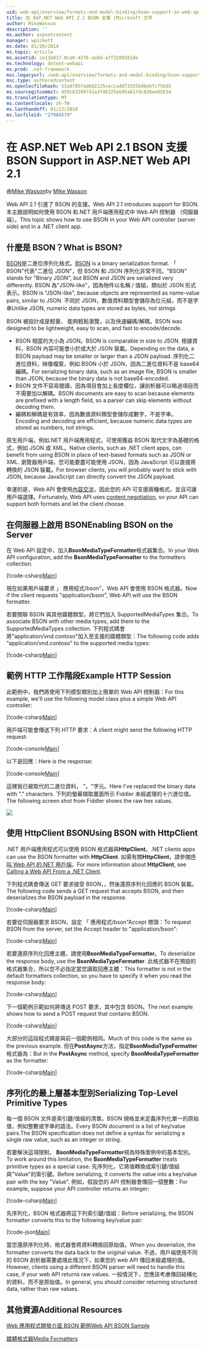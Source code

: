```yaml
---
uid: web-api/overview/formats-and-model-binding/bson-support-in-web-api-21
title: 在 ASP.NET Web API 2.1 BSON 支援 |Microsoft 文件
author: MikeWasson
description: ''
ms.author: aspnetcontent
manager: wpickett
ms.date: 01/20/2014
ms.topic: article
ms.assetid: ce11b017-0ca6-4376-aa9d-a7f3288101de
ms.technology: dotnet-webapi
ms.prod: .net-framework
msc.legacyurl: /web-api/overview/formats-and-model-binding/bson-support-in-web-api-21
msc.type: authoredcontent
ms.openlocfilehash: 53ad705fad6d2225cecca4d73355bd6ebfcf56d5
ms.sourcegitcommit: 459cb3289741a3f46325e605a617dc926ee0563d
ms.translationtype: MT
ms.contentlocale: zh-TW
ms.lasthandoff: 01/22/2018
ms.locfileid: "27984579"
---
```

<a name="bson-support-in-aspnet-web-api-21"></a><span data-ttu-id="db8b8-102">在 ASP.NET Web API 2.1 BSON 支援</span><span class="sxs-lookup"><span data-stu-id="db8b8-102">BSON Support in ASP.NET Web API 2.1</span></span>
====================
<span data-ttu-id="db8b8-103">由[Mike Wasson](https://github.com/MikeWasson)</span><span class="sxs-lookup"><span data-stu-id="db8b8-103">by [Mike Wasson](https://github.com/MikeWasson)</span></span>

<span data-ttu-id="db8b8-104">Web API 2.1 引進了 BSON 的支援。</span><span class="sxs-lookup"><span data-stu-id="db8b8-104">Web API 2.1 introduces support for BSON.</span></span> <span data-ttu-id="db8b8-105">本主題說明如何使用 BSON 和.NET 用戶端應用程式中 Web API 控制器 （伺服器端）。</span><span class="sxs-lookup"><span data-stu-id="db8b8-105">This topic shows how to use BSON in your Web API controller (server side) and in a .NET client app.</span></span>

## <a name="what-is-bson"></a><span data-ttu-id="db8b8-106">什麼是 BSON？</span><span class="sxs-lookup"><span data-stu-id="db8b8-106">What is BSON?</span></span>

<span data-ttu-id="db8b8-107">[BSON](http://bsonspec.org/)是二進位序列化格式。</span><span class="sxs-lookup"><span data-stu-id="db8b8-107">[BSON](http://bsonspec.org/) is a binary serialization format.</span></span> <span data-ttu-id="db8b8-108">「 BSON"代表"二進位 JSON"，但 BSON 和 JSON 序列化非常不同。</span><span class="sxs-lookup"><span data-stu-id="db8b8-108">"BSON" stands for "Binary JSON", but BSON and JSON are serialized very differently.</span></span> <span data-ttu-id="db8b8-109">BSON 為"JSON-like"，因為物件以名稱 / 值組，類似於 JSON 形式表示。</span><span class="sxs-lookup"><span data-stu-id="db8b8-109">BSON is "JSON-like", because objects are represented as name-value pairs, similar to JSON.</span></span> <span data-ttu-id="db8b8-110">不同於 JSON，數值資料類型會儲存為位元組，而不是字串</span><span class="sxs-lookup"><span data-stu-id="db8b8-110">Unlike JSON, numeric data types are stored as bytes, not strings</span></span>

<span data-ttu-id="db8b8-111">BSON 被設計成是輕量、 能夠輕鬆瀏覽，以及快速編碼/解碼。</span><span class="sxs-lookup"><span data-stu-id="db8b8-111">BSON was designed to be lightweight, easy to scan, and fast to encode/decode.</span></span>

- <span data-ttu-id="db8b8-112">BSON 相當的大小為 JSON。</span><span class="sxs-lookup"><span data-stu-id="db8b8-112">BSON is comparable in size to JSON.</span></span> <span data-ttu-id="db8b8-113">根據資料，BSON 內容可能會小於或大於 JSON 裝載。</span><span class="sxs-lookup"><span data-stu-id="db8b8-113">Depending on the data, a BSON payload may be smaller or larger than a JSON payload.</span></span> <span data-ttu-id="db8b8-114">序列化二進位資料，映像檔案，例如 BSON 小於 JSON，因為二進位資料不是 base64 編碼。</span><span class="sxs-lookup"><span data-stu-id="db8b8-114">For serializing binary data, such as an image file, BSON is smaller than JSON, because the binary data is not base64-encoded.</span></span>
- <span data-ttu-id="db8b8-115">BSON 文件不容易閱讀，因為項目會加上長度欄位，讓剖析器可以略過項目而不需要加以解碼。</span><span class="sxs-lookup"><span data-stu-id="db8b8-115">BSON documents are easy to scan because elements are prefixed with a length field, so a parser can skip elements without decoding them.</span></span>
- <span data-ttu-id="db8b8-116">編碼和解碼是有效率，因為數值資料類型會儲存成數字，不是字串。</span><span class="sxs-lookup"><span data-stu-id="db8b8-116">Encoding and decoding are efficient, because numeric data types are stored as numbers, not strings.</span></span>

<span data-ttu-id="db8b8-117">原生用戶端，例如.NET 用戶端應用程式，可使用獲益 BSON 取代文字為基礎的格式，例如 JSON 或 XML。</span><span class="sxs-lookup"><span data-stu-id="db8b8-117">Native clients, such as .NET client apps, can benefit from using BSON in place of text-based formats such as JSON or XML.</span></span> <span data-ttu-id="db8b8-118">瀏覽器用戶端，您可能要盡可能使用 JSON，因為 JavaScript 可以直接將轉換的 JSON 裝載。</span><span class="sxs-lookup"><span data-stu-id="db8b8-118">For browser clients, you will probably want to stick with JSON, because JavaScript can directly convert the JSON payload.</span></span>

<span data-ttu-id="db8b8-119">幸運的是，Web API 會使用[內容交涉](content-negotiation.md)，因此您的 API 可支援兩種格式，並且可讓用戶端選擇。</span><span class="sxs-lookup"><span data-stu-id="db8b8-119">Fortunately, Web API uses [content negotiation](content-negotiation.md), so your API can support both formats and let the client choose.</span></span>

## <a name="enabling-bson-on-the-server"></a><span data-ttu-id="db8b8-120">在伺服器上啟用 BSON</span><span class="sxs-lookup"><span data-stu-id="db8b8-120">Enabling BSON on the Server</span></span>

<span data-ttu-id="db8b8-121">在 Web API 設定中，加入**BsonMediaTypeFormatter**格式器集合。</span><span class="sxs-lookup"><span data-stu-id="db8b8-121">In your Web API configuration, add the **BsonMediaTypeFormatter** to the formatters collection.</span></span>

[!code-csharp[Main](bson-support-in-web-api-21/samples/sample1.cs)]

<span data-ttu-id="db8b8-122">現在如果用戶端要求 」 應用程式/bson"，Web API 會使用 BSON 格式器。</span><span class="sxs-lookup"><span data-stu-id="db8b8-122">Now if the client requests "application/bson", Web API will use the BSON formatter.</span></span>

<span data-ttu-id="db8b8-123">若要關聯 BSON 與其他媒體類型，將它們加入 SupportedMediaTypes 集合。</span><span class="sxs-lookup"><span data-stu-id="db8b8-123">To associate BSON with other media types, add them to the SupportedMediaTypes collection.</span></span> <span data-ttu-id="db8b8-124">下列程式碼會將"application/vnd.contoso"加入至支援的媒體類型：</span><span class="sxs-lookup"><span data-stu-id="db8b8-124">The following code adds "application/vnd.contoso" to the supported media types:</span></span>

[!code-csharp[Main](bson-support-in-web-api-21/samples/sample2.cs)]

## <a name="example-http-session"></a><span data-ttu-id="db8b8-125">範例 HTTP 工作階段</span><span class="sxs-lookup"><span data-stu-id="db8b8-125">Example HTTP Session</span></span>

<span data-ttu-id="db8b8-126">此範例中，我們將使用下列模型類別加上簡單的 Web API 控制器：</span><span class="sxs-lookup"><span data-stu-id="db8b8-126">For this example, we'll use the following model class plus a simple Web API controller:</span></span>

[!code-csharp[Main](bson-support-in-web-api-21/samples/sample3.cs)]

<span data-ttu-id="db8b8-127">用戶端可能會傳送下列 HTTP 要求：</span><span class="sxs-lookup"><span data-stu-id="db8b8-127">A client might send the following HTTP request:</span></span>

[!code-console[Main](bson-support-in-web-api-21/samples/sample4.cmd)]

<span data-ttu-id="db8b8-128">以下是回應：</span><span class="sxs-lookup"><span data-stu-id="db8b8-128">Here is the response:</span></span>

[!code-console[Main](bson-support-in-web-api-21/samples/sample5.cmd)]

<span data-ttu-id="db8b8-129">這裡我已被取代的二進位資料， &quot;。&quot;字元。</span><span class="sxs-lookup"><span data-stu-id="db8b8-129">Here I've replaced the binary data with &quot;.&quot; characters.</span></span> <span data-ttu-id="db8b8-130">下列的螢幕擷取畫面所示 Fiddler 未經處理的十六進位值。</span><span class="sxs-lookup"><span data-stu-id="db8b8-130">The following screen shot from Fiddler shows the raw hex values.</span></span>

[![](bson-support-in-web-api-21/_static/image2.png)](bson-support-in-web-api-21/_static/image1.png)

## <a name="using-bson-with-httpclient"></a><span data-ttu-id="db8b8-131">使用 HttpClient BSON</span><span class="sxs-lookup"><span data-stu-id="db8b8-131">Using BSON with HttpClient</span></span>

<span data-ttu-id="db8b8-132">.NET 用戶端應用程式可以使用 BSON 格式器與**HttpClient**。</span><span class="sxs-lookup"><span data-stu-id="db8b8-132">.NET clients apps can use the BSON formatter with **HttpClient**.</span></span> <span data-ttu-id="db8b8-133">如需有關**HttpClient**，請參閱[呼叫 Web API 的.NET 用戶端](../advanced/calling-a-web-api-from-a-net-client.md)。</span><span class="sxs-lookup"><span data-stu-id="db8b8-133">For more information about **HttpClient**, see [Calling a Web API From a .NET Client](../advanced/calling-a-web-api-from-a-net-client.md).</span></span>

<span data-ttu-id="db8b8-134">下列程式碼會傳送 GET 要求接受 BSON，，然後還原序列化回應的 BSON 裝載。</span><span class="sxs-lookup"><span data-stu-id="db8b8-134">The following code sends a GET request that accepts BSON, and then deserializes the BSON payload in the response.</span></span>

[!code-csharp[Main](bson-support-in-web-api-21/samples/sample6.cs)]

<span data-ttu-id="db8b8-135">若要從伺服器要求 BSON，設定 「 應用程式/bson"Accept 標頭：</span><span class="sxs-lookup"><span data-stu-id="db8b8-135">To request BSON from the server, set the Accept header to "application/bson":</span></span>

[!code-csharp[Main](bson-support-in-web-api-21/samples/sample7.cs)]

<span data-ttu-id="db8b8-136">若要還原序列化回應主體，請使用**BsonMediaTypeFormatter**。</span><span class="sxs-lookup"><span data-stu-id="db8b8-136">To deserialize the response body, use the **BsonMediaTypeFormatter**.</span></span> <span data-ttu-id="db8b8-137">此格式器不在預設的格式器集合，所以您不必指定當您讀取回應主體：</span><span class="sxs-lookup"><span data-stu-id="db8b8-137">This formatter is not in the default formatters collection, so you have to specify it when you read the response body:</span></span>

[!code-csharp[Main](bson-support-in-web-api-21/samples/sample8.cs)]

<span data-ttu-id="db8b8-138">下一個範例示範如何將傳送 POST 要求，其中包含 BSON。</span><span class="sxs-lookup"><span data-stu-id="db8b8-138">The next example shows how to send a POST request that contains BSON.</span></span>

[!code-csharp[Main](bson-support-in-web-api-21/samples/sample9.cs)]

<span data-ttu-id="db8b8-139">大部分的這段程式碼是與前一個範例相同。</span><span class="sxs-lookup"><span data-stu-id="db8b8-139">Much of this code is the same as the previous example.</span></span> <span data-ttu-id="db8b8-140">但在**PostAsync**方法，指定**BsonMediaTypeFormatter**格式器為：</span><span class="sxs-lookup"><span data-stu-id="db8b8-140">But in the **PostAsync** method, specify **BsonMediaTypeFormatter** as the formatter:</span></span>

[!code-csharp[Main](bson-support-in-web-api-21/samples/sample10.cs)]

## <a name="serializing-top-level-primitive-types"></a><span data-ttu-id="db8b8-141">序列化的最上層基本型別</span><span class="sxs-lookup"><span data-stu-id="db8b8-141">Serializing Top-Level Primitive Types</span></span>

<span data-ttu-id="db8b8-142">每一個 BSON 文件是索引鍵/值組的清單。BSON 規格並未定義序列化單一的原始值，例如整數或字串的語法。</span><span class="sxs-lookup"><span data-stu-id="db8b8-142">Every BSON document is a list of key/value pairs.The BSON specification does not define a syntax for serializing a single raw value, such as an integer or string.</span></span>

<span data-ttu-id="db8b8-143">若要解決這項限制， **BsonMediaTypeFormatter**視為特殊案例中的基本型別。</span><span class="sxs-lookup"><span data-stu-id="db8b8-143">To work around this limitation, the **BsonMediaTypeFormatter** treats primitive types as a special case.</span></span> <span data-ttu-id="db8b8-144">先序列化，它將值轉換成索引鍵/值組與"Value"的索引鍵。</span><span class="sxs-lookup"><span data-stu-id="db8b8-144">Before serializing, it converts the value into a key/value pair with the key "Value".</span></span> <span data-ttu-id="db8b8-145">例如，假設您的 API 控制器會傳回一個整數：</span><span class="sxs-lookup"><span data-stu-id="db8b8-145">For example, suppose your API controller returns an integer:</span></span>

[!code-csharp[Main](bson-support-in-web-api-21/samples/sample11.cs)]

<span data-ttu-id="db8b8-146">先序列化，BSON 格式器將這下列索引鍵/值組：</span><span class="sxs-lookup"><span data-stu-id="db8b8-146">Before serializing, the BSON formatter converts this to the following key/value pair:</span></span>

[!code-json[Main](bson-support-in-web-api-21/samples/sample12.json)]

<span data-ttu-id="db8b8-147">當您還原序列化時，格式器會將資料轉換回原始值。</span><span class="sxs-lookup"><span data-stu-id="db8b8-147">When you deserialize, the formatter converts the data back to the original value.</span></span> <span data-ttu-id="db8b8-148">不過，用戶端使用不同的 BSON 剖析器需要處理此情況下，如果您的 web API 傳回未經處理的值。</span><span class="sxs-lookup"><span data-stu-id="db8b8-148">However, clients using a different BSON parser will need to handle this case, if your web API returns raw values.</span></span> <span data-ttu-id="db8b8-149">一般情況下，您應該考慮傳回結構化的資料，而不是原始值。</span><span class="sxs-lookup"><span data-stu-id="db8b8-149">In general, you should consider returning structured data, rather than raw values.</span></span>

## <a name="additional-resources"></a><span data-ttu-id="db8b8-150">其他資源</span><span class="sxs-lookup"><span data-stu-id="db8b8-150">Additional Resources</span></span>

[<span data-ttu-id="db8b8-151">Web 應用程式開發介面 BSON 範例</span><span class="sxs-lookup"><span data-stu-id="db8b8-151">Web API BSON Sample</span></span>](https://aspnet.codeplex.com/SourceControl/latest#Samples/WebApi/BSONSample/)

[<span data-ttu-id="db8b8-152">媒體格式器</span><span class="sxs-lookup"><span data-stu-id="db8b8-152">Media Formatters</span></span>](media-formatters.md)
